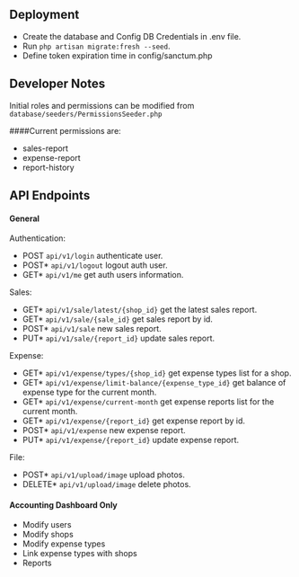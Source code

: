 ## Deployment

- Create the database and Config DB Credentials in .env file.
- Run `php artisan migrate:fresh --seed`.
- Define token expiration time in config/sanctum.php

## Developer Notes

Initial roles and permissions can be modified from `database/seeders/PermissionsSeeder.php`

####Current permissions are:
- sales-report
- expense-report
- report-history


## API Endpoints
#### General 

Authentication:
- POST `api/v1/login` authenticate user.
- POST* `api/v1/logout` logout auth user.
- GET* `api/v1/me` get auth users information.

Sales:
- GET* `api/v1/sale/latest/{shop_id}` get the latest sales report.
- GET* `api/v1/sale/{sale_id}` get sales report by id.
- POST* `api/v1/sale` new sales report.
- PUT* `api/v1/sale/{report_id}` update sales report.

Expense:
- GET* `api/v1/expense/types/{shop_id}` get expense types list for a shop.
- GET* `api/v1/expense/limit-balance/{expense_type_id}` get balance of expense type for the current month.
- GET* `api/v1/expense/current-month` get expense reports list for the current month.
- GET* `api/v1/expense/{report_id}` get expense report by id.
- POST* `api/v1/expense` new expense report.
- PUT* `api/v1/expense/{report_id}` update expense report.

File:
- POST* `api/v1/upload/image` upload photos.
- DELETE* `api/v1/upload/image` delete photos.

#### Accounting Dashboard Only
- Modify users
- Modify shops
- Modify expense types
- Link expense types with shops
- Reports
